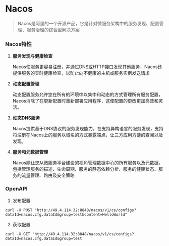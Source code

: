 # Nacos

> Nacos是阿里的一个开源产品，它是针对微服务架构中的服务发现、配置管理、服务治理的综合型解决方案 

### Nacos特性

1. **服务发现与健康检查**
   
   Nacos使服务更容易注册，并通过DNS或HTTP接口发现其他服务，Nacos还提供服务的实时健康检查，以防止向不健康的主机或服务实例发送请求

2. **动态配置管理**
   
   动态配置服务允许您在所有的环境中以集中和动态的方式管理所有服务配置，Nacos消除了在更新配置时重新部署应用程序，这使配置的更改更加高效和灵活。

3. **动态DNS服务**
   
   Nacos提供基于DNS协议的服务发现能力，在支持异构语言的服务发现，支持将注册在Nacos上的服务以域名的方式暴露端点，让三方应用方便的查阅以及发现。

4. **服务和元数据管理**
   
   Nacos能让您从微服务平台建设的视角管理数据中心的所有服务以及元数据，包括管理服务的描述、生命周期、服务的静态依赖分析、服务的健康状态、服务的流量管理、路由及安全策略

### OpenAPI

1. 发布配置

```url
curl -X POST "http://49.4.114.32:8848/nacos/v1/cs/configs?dataId=nacos.cfg.dataId&group=test&content=HelloWorld"
```

2. 获取配置

```url
curl -X GET "http://49.4.114.32:8848/nacos/v1/cs/configs?dataId=nacos.cfg.dataId&group=test
```
